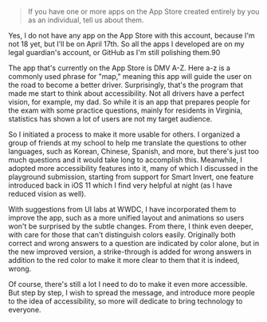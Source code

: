 > If you have one or more apps on the App Store created entirely by you as an individual, tell us about them.

Yes, I do not have any app on the App Store with this account, because I'm not 18 yet, but I'll be on April 17th. So all the apps I developed are on my legal guardian's account, or GitHub as I'm still polishing them.90

The app that's currently on the App Store is DMV A-Z. Here a-z is a commonly used phrase for "map," meaning this app will guide the user on the road to become a better driver. Surprisingly, that's the program that made me start to think about accessibility. Not all drivers have a perfect vision, for example, my dad. So while it is an app that prepares people for the exam with some practice questions, mainly for residents in Virginia, statistics has shown a lot of users are not my target audience.

So I initiated a process to make it more usable for others. I organized a group of friends at my school to help me translate the questions to other languages, such as Korean, Chinese, Spanish, and more, but there's just too much questions and it would take long to accomplish this. Meanwhile, I adopted more accessibility features into it, many of which I discussed in the playground submission, starting from support for Smart Invert, one feature introduced back in iOS 11 which I find very helpful at night (as I have reduced vision as well).

With suggestions from UI labs at WWDC, I have incorporated them to improve the app, such as a more unified layout and animations so users won't be surprised by the subtle changes. From there, I think even deeper, with care for those that can't distinguish colors easily. Originally both correct and wrong answers to a question are indicated by color alone, but in the new improved version, a strike-through is added for wrong answers in addition to the red color to make it more clear to them that it is indeed, wrong.

Of course, there's still a lot I need to do to make it even more accessible. But step by step, I wish to spread the message, and introduce more people to the idea of accessibility, so more will dedicate to bring technology to everyone.
